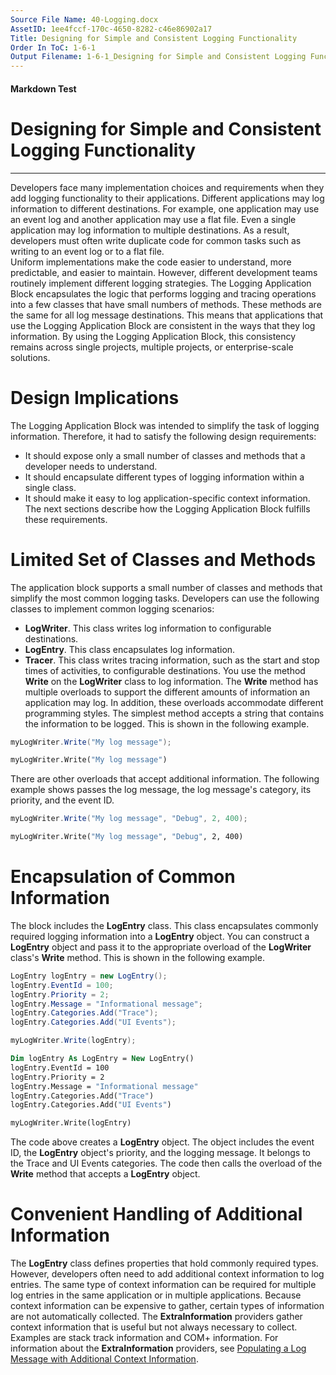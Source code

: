 ```yaml
---
Source File Name: 40-Logging.docx
AssetID: 1ee4fccf-170c-4650-8282-c46e86902a17
Title: Designing for Simple and Consistent Logging Functionality
Order In ToC: 1-6-1
Output Filename: 1-6-1_Designing for Simple and Consistent Logging Functionality.markdown
---
```


#### Markdown Test ####
# Designing for Simple and Consistent Logging Functionality #
----------

Developers face many implementation choices and requirements when they add logging functionality to their applications. Different applications may log information to different destinations. For example, one application may use an event log and another application may use a flat file. Even a single application may log information to multiple destinations. As a result, developers must often write duplicate code for common tasks such as writing to an event log or to a flat file.   
Uniform implementations make the code easier to understand, more predictable, and easier to maintain. However, different development teams routinely implement different logging strategies. The Logging Application Block encapsulates the logic that performs logging and tracing operations into a few classes that have small numbers of methods. These methods are the same for all log message destinations. This means that applications that use the Logging Application Block are consistent in the ways that they log information. By using the Logging Application Block, this consistency remains across single projects, multiple projects, or enterprise-scale solutions.  

# Design Implications #
The Logging Application Block was intended to simplify the task of logging information. Therefore, it had to satisfy the following design requirements:  
+ It should expose only a small number of classes and methods that a developer needs to understand.
+ It should encapsulate different types of logging information within a single class. 
+ It should make it easy to log application-specific context information.
The next sections describe how the Logging Application Block fulfills these requirements.  
<a name="desgnc_limited" href="#" xmlns:xlink="http://www.w3.org/1999/xlink"><span /></a><a name="_Toc253065091" href="#" xmlns:xlink="http://www.w3.org/1999/xlink"><span /></a>

# Limited Set of Classes and Methods #
The application block supports a small number of classes and methods that simplify the most common logging tasks. Developers can use the following classes to implement common logging scenarios:  
+ **LogWriter**. This class writes log information to configurable destinations.
+ **LogEntry**. This class encapsulates log information.
+ **Tracer**. This class writes tracing information, such as the start and stop times of activities, to configurable destinations.
You use the method **Write** on the **LogWriter** class to log information. The **Write** method has multiple overloads to support the different amounts of information an application may log. In addition, these overloads accommodate different programming styles. The simplest method accepts a string that contains the information to be logged. This is shown in the following example.  

```csharp
myLogWriter.Write("My log message");
```


```vb
myLogWriter.Write("My log message")
```

There are other overloads that accept additional information. The following example shows passes the log message, the log message's category, its priority, and the event ID.  

```csharp
myLogWriter.Write("My log message", "Debug", 2, 400);
```


```vb
myLogWriter.Write("My log message", "Debug", 2, 400)
```

<a name="designc_encapsulate" href="#" xmlns:xlink="http://www.w3.org/1999/xlink"><span /></a><a name="_Toc253065092" href="#" xmlns:xlink="http://www.w3.org/1999/xlink"><span /></a>

# Encapsulation of Common Information #
The block includes the **LogEntry** class. This class encapsulates commonly required logging information into a **LogEntry** object. You can construct a **LogEntry** object and pass it to the appropriate overload of the **LogWriter** class's **Write** method. This is shown in the following example.  

```csharp
LogEntry logEntry = new LogEntry();
logEntry.EventId = 100;
logEntry.Priority = 2;
logEntry.Message = "Informational message";
logEntry.Categories.Add("Trace");
logEntry.Categories.Add("UI Events");

myLogWriter.Write(logEntry);
```


```vb
Dim logEntry As LogEntry = New LogEntry()
logEntry.EventId = 100
logEntry.Priority = 2
logEntry.Message = "Informational message"
logEntry.Categories.Add("Trace")
logEntry.Categories.Add("UI Events")

myLogWriter.Write(logEntry)
```

The code above creates a **LogEntry** object. The object includes the event ID, the **LogEntry** object's priority, and the logging message. It belongs to the Trace and UI Events categories. The code then calls the overload of the **Write** method that accepts a **LogEntry** object.  
<a name="designc_convenient" href="#" xmlns:xlink="http://www.w3.org/1999/xlink"><span /></a><a name="_Toc253065093" href="#" xmlns:xlink="http://www.w3.org/1999/xlink"><span /></a>

# Convenient Handling of Additional Information #
The **LogEntry** class defines properties that hold commonly required types. However, developers often need to add additional context information to log entries. The same type of context information can be required for multiple log entries in the same application or in multiple applications. Because context information can be expensive to gather, certain types of information are not automatically collected. The **ExtraInformation** providers gather context information that is useful but not always necessary to collect. Examples are stack track information and COM+ information. For information about the **ExtraInformation** providers, see [Populating a Log Message with Additional Context Information](test-markdown_62843eda-e525-4531-8d26-4efddd75ccef.html).  


